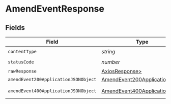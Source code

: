 # AmendEventResponse


## Fields

| Field                                                                                   | Type                                                                                    | Required                                                                                | Description                                                                             |
| --------------------------------------------------------------------------------------- | --------------------------------------------------------------------------------------- | --------------------------------------------------------------------------------------- | --------------------------------------------------------------------------------------- |
| `contentType`                                                                           | *string*                                                                                | :heavy_check_mark:                                                                      | N/A                                                                                     |
| `statusCode`                                                                            | *number*                                                                                | :heavy_check_mark:                                                                      | N/A                                                                                     |
| `rawResponse`                                                                           | [AxiosResponse>](https://axios-http.com/docs/res_schema)                                | :heavy_minus_sign:                                                                      | N/A                                                                                     |
| `amendEvent200ApplicationJSONObject`                                                    | [AmendEvent200ApplicationJSON](../../models/operations/amendevent200applicationjson.md) | :heavy_minus_sign:                                                                      | OK                                                                                      |
| `amendEvent400ApplicationJSONObject`                                                    | [AmendEvent400ApplicationJSON](../../models/operations/amendevent400applicationjson.md) | :heavy_minus_sign:                                                                      | Bad Request                                                                             |